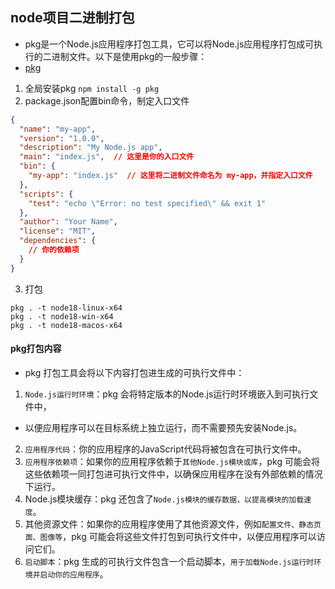 ## node项目二进制打包
* pkg是一个Node.js应用程序打包工具，它可以将Node.js应用程序打包成可执行的二进制文件。以下是使用pkg的一般步骤：
* [pkg]("https://github.com/vercel/pkg")

1. 全局安装pkg `npm install -g pkg`
2. package.json配置bin命令，制定入口文件
```json
{
  "name": "my-app",
  "version": "1.0.0",
  "description": "My Node.js app",
  "main": "index.js",  // 这里是你的入口文件
  "bin": {
    "my-app": "index.js"  // 这里将二进制文件命名为 my-app，并指定入口文件
  },
  "scripts": {
    "test": "echo \"Error: no test specified\" && exit 1"
  },
  "author": "Your Name",
  "license": "MIT",
  "dependencies": {
    // 你的依赖项
  }
}
```
3. 打包
```SHELL
pkg . -t node18-linux-x64
pkg . -t node18-win-x64
pkg . -t node18-macos-x64
```

#### pkg打包内容
* pkg 打包工具会将以下内容打包进生成的可执行文件中：
1. `Node.js运行时环境`：pkg 会将特定版本的Node.js运行时环境嵌入到可执行文件中，
* 以便应用程序可以在目标系统上独立运行，而不需要预先安装Node.js。
2. `应用程序代码`：你的应用程序的JavaScript代码将被包含在可执行文件中。
3. `应用程序依赖项`：如果你的应用程序依赖于`其他Node.js模块或库`，pkg 可能会将这些依赖项一同打包进可执行文件中，以确保应用程序在没有外部依赖的情况下运行。
4. Node.js模块缓存：pkg 还包含了`Node.js模块的缓存数据，以提高模块的加载速度`。
5. 其他资源文件：如果你的应用程序使用了其他资源文件，例如`配置文件、静态页面、图像等`，pkg 可能会将这些文件打包到可执行文件中，以便应用程序可以访问它们。
6. `启动脚本`：pkg 生成的可执行文件包含一个启动脚本，`用于加载Node.js运行时环境并启动你的应用程序`。
